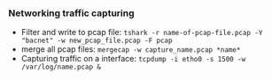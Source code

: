 ### Networking traffic capturing
- Filter and write to pcap file: `tshark -r name-of-pcap-file.pcap -Y "bacnet" -w new_pcap_file.pcap -F pcap`
- merge all pcap files: `mergecap -w capture_name.pcap *name*`
- Capturing traffic on a interface: `tcpdump -i etho0 -s 1500 -w /var/log/name.pcap &`
